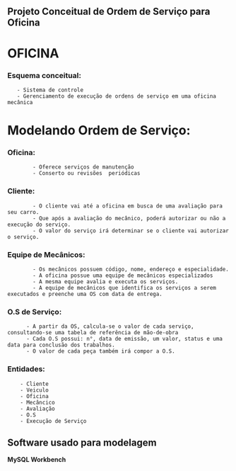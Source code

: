 ## Projeto Conceitual de Ordem de Serviço para Oficina
# OFICINA

   ### Esquema conceitual: 
       - Sistema de controle
       - Gerenciamento de execução de ordens de serviço em uma oficina mecânica
   
# Modelando Ordem de Serviço:
  ### Oficina:
	        - Oferece serviços de manutenção 
	        - Conserto ou revisões  periódicas
	
  ### Cliente:
	        - O cliente vai até a oficina em busca de uma avaliação para seu carro.
	        - Que após a avaliação do mecânico, poderá autorizar ou não a execução do serviço.
            - O valor do serviço irá determinar se o cliente vai autorizar o serviço. 

  ### Equipe de Mecânicos:
            - Os mecânicos possuem código, nome, endereço e especialidade.
	        - A oficina possue uma equipe de mecânicos especializados 
            - A mesma equipe avalia e executa os serviços.
	        - A equipe de mecânicos que identifica os serviços a serem executados e preenche uma OS com data de entrega.

  ### O.S de Serviço:
          - A partir da OS, calcula-se o valor de cada serviço, consultando-se uma tabela de referência de mão-de-obra  
	      - Cada O.S possui: n°, data de emissão, um valor, status e uma data para conclusão dos trabalhos.
          - O valor de cada peça também irá compor a O.S.
    
  ### Entidades: 
        - Cliente
        - Veiculo
        - Oficina
        - Mecâncico
        - Avaliação
        - O.S
        - Execução de Serviço

  ## Software usado para modelagem
**MySQL Workbench**
